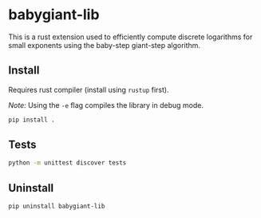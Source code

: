 # babygiant-lib

This is a rust extension used to efficiently compute discrete logarithms for small exponents using the baby-step giant-step algorithm.

## Install

Requires rust compiler (install using `rustup` first).

_Note:_ Using the `-e` flag compiles the library in debug mode.

```bash
pip install .
```

## Tests

```bash
python -m unittest discover tests
```

## Uninstall

```bash
pip uninstall babygiant-lib
```

